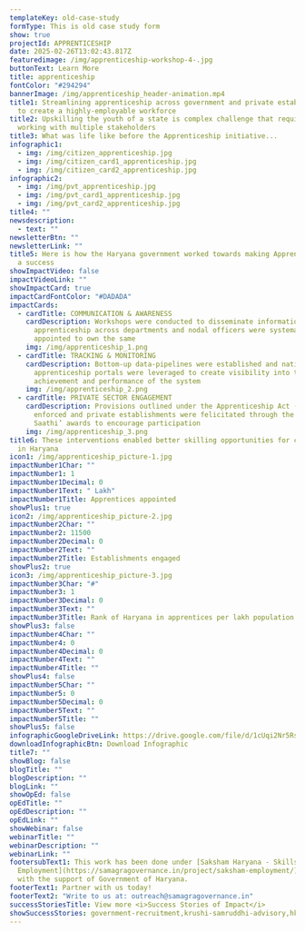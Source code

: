 ```yaml
---
templateKey: old-case-study
formType: This is old case study form
show: true
projectId: APPRENTICESHIP
date: 2025-02-26T13:02:43.817Z
featuredimage: /img/apprenticeship-workshop-4-.jpg
buttonText: Learn More
title: apprenticeship
fontColor: "#294294"
bannerImage: /img/apprenticeship_header-animation.mp4
title1: Streamlining apprenticeship across government and private establishments
  to create a highly-employable workforce
title2: Upskilling the youth of a state is complex challenge that requires
  working with multiple stakeholders
title3: What was life like before the Apprenticeship initiative...
infographic1:
  - img: /img/citizen_apprenticeship.jpg
  - img: /img/citizen_card1_apprenticeship.jpg
  - img: /img/citizen_card2_apprenticeship.jpg
infographic2:
  - img: /img/pvt_apprenticeship.jpg
  - img: /img/pvt_card1_apprenticeship.jpg
  - img: /img/pvt_card2_apprenticeship.jpg
title4: ""
newsdescription:
  - text: ""
newsletterBtn: ""
newsletterLink: ""
title5: Here is how the Haryana government worked towards making Apprenticeship
  a success
showImpactVideo: false
impactVideoLink: ""
showImpactCard: true
impactCardFontColor: "#DADADA"
impactCards:
  - cardTitle: COMMUNICATION & AWARENESS
    cardDescription: Workshops were conducted to disseminate information on
      apprenticeship across departments and nodal officers were systematically
      appointed to own the same
    img: /img/apprenticeship_1.png
  - cardTitle: TRACKING & MONITORING
    cardDescription: Bottom-up data-pipelines were established and national
      apprenticeship portals were leveraged to create visibility into the
      achievement and performance of the system
    img: /img/apprenticeship_2.png
  - cardTitle: PRIVATE SECTOR ENGAGEMENT
    cardDescription: Provisions outlined under the Apprenticeship Act (1962) were
      enforced and private establishments were felicitated through the ‘Saksham
      Saathi’ awards to encourage participation
    img: /img/apprenticeship_3.png
title6: These interventions enabled better skilling opportunities for citizens
  in Haryana
icon1: /img/apprenticeship_picture-1.jpg
impactNumber1Char: ""
impactNumber1: 1
impactNumber1Decimal: 0
impactNumber1Text: " Lakh"
impactNumber1Title: Apprentices appointed
showPlus1: true
icon2: /img/apprenticeship_picture-2.jpg
impactNumber2Char: ""
impactNumber2: 11500
impactNumber2Decimal: 0
impactNumber2Text: ""
impactNumber2Title: Establishments engaged
showPlus2: true
icon3: /img/apprenticeship_picture-3.jpg
impactNumber3Char: "#"
impactNumber3: 1
impactNumber3Decimal: 0
impactNumber3Text: ""
impactNumber3Title: Rank of Haryana in apprentices per lakh population
showPlus3: false
impactNumber4Char: ""
impactNumber4: 0
impactNumber4Decimal: 0
impactNumber4Text: ""
impactNumber4Title: ""
showPlus4: false
impactNumber5Char: ""
impactNumber5: 0
impactNumber5Decimal: 0
impactNumber5Text: ""
impactNumber5Title: ""
showPlus5: false
infographicGoogleDriveLink: https://drive.google.com/file/d/1cUqi2Nr5RsO0dI98m5uIi8Rt5EEm0RuX/view?usp=share_link
downloadInfographicBtn: Download Infographic
title7: ""
showBlog: false
blogTitle: ""
blogDescription: ""
blogLink: ""
showOpEd: false
opEdTitle: ""
opEdDescription: ""
opEdLink: ""
showWebinar: false
webinarTitle: ""
webinarDescription: ""
webinarLink: ""
footersubText1: T﻿his work has been done under [Saksham Haryana - Skills &
  Employment](https://samagragovernance.in/project/saksham-employment/) program
  with the support of Government of Haryana.
footerText1: Partner with us today!
footerText2: "Write to us at: outreach@samagragovernance.in"
successStoriesTitle: View more <i>Success Stories of Impact</i>
showSuccessStories: government-recruitment,krushi-samruddhi-advisory,hkrn
---
```

